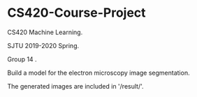 # CS420-Course-Project
CS420 Machine Learning.

SJTU 2019-2020 Spring.

Group 14 .

Build a model for the electron microscopy image segmentation.

The generated images are included in  '/result/'.
